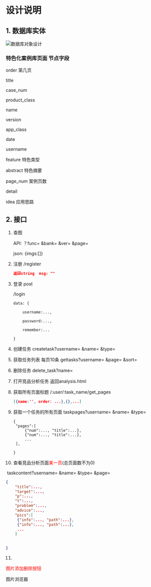 # 设计说明

## 1. 数据库实体

![数据库对象设计](C:\Users\steve\Desktop\特色化案例库\数据库对象设计.png)



### 特色化案例库页面  节点字段

order 第几页

title

case_num

product_class

name

version

app_class

date

username

feature	特色类型

abstract 特色摘要

page_num 案例页数

detail

idea 应用思路



## 2. 接口

1. 查图

   API: ？func= &bank= &ver= &page=

   json: {imgs:[]}

2. 注册 /register

   ```json
   返回string  msg: ""
   ```

   

3. 登录 post

   /login

   ```javasc
   data: {
   
   ​	username:...,
   
   ​	password:...,
   
   ​	remember:...
   
   }
   ```

   

4. 创建任务 createtask?username= &name= &type=

5. 获取任务列表 每页10条 gettasks?username= &page= &sort=

6. 删除任务 delete_task?name=

7. 打开竞品分析任务 返回analysis.html

8. 获取所有页面标题 /:user/:task_name/get_pages

   ```json
   [{name:'', order: ...},{},...]
   ```

   

9. 获取一个任务的所有页面 taskpages?username= &name= &type=

   ```
   {
   	"pages":[
   		{"num":..., "title":...},
   		{"num":..., "title":...},
   		...
   	],
       
   }
   ```

   

10. 查看竞品分析页面<font color="red">某一页</font>(总页面数不为0)

   ​		taskcontent?username= &name= &type= &page=

   ```json
   {
       "title":...,
       "target":...,
       "p":...,
       "t":...,
       "problem":...,
       "advice":...,
       "pics":[
       	{"info":..., "path":...},
   		{"info":..., "path":...},
   		...
       ]
       
       
   }
   ```

11. 





<font color="red">图片添加删除按钮</font>

图片浏览器
